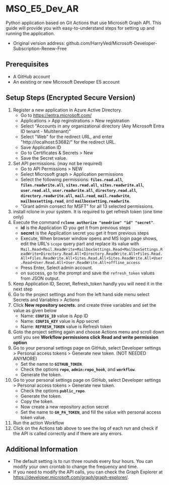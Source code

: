 # **MSO_E5_Dev_AR**

Python application based on Git Actions that use Microsoft Graph API. This guide will provide you with easy-to-understand steps for setting up and running the application.

* Original version address: github.com/HarryVed/Microsoft-Developer-Subscription-Renew-Free

## **Prerequisites**
- A GitHub account
- An existing or new Microsoft Developer E5 account

## **Setup Steps (Encrypted Secure Version)**

1. Register a new application in Azure Active Directory.
    - Go to https://entra.microsoft.com/
    - Applications > App reginstrations > New registration
    - Select "Accounts in any organizational directory (Any Microsoft Entra ID tenant - Multitenant)"
    - Select "Web" for the redirect URL, and enter "http://localhost:53682/" for the redirect URL.
    - Save Application ID
    - Go to Certificates & Secrets > New 
    - Save the Secret value.
3. Set API permissions. (may not be required)
    - Go to API Permissions > NEW
    - Select Microsoft graph > Application permissions
    - Select the following permissions: **`files.read.all`**, **`files.readwrite.all`**, **`sites.read.all`**, **`sites.readwrite.all`**, **`user.read.all`**, **`user.readwrite.all`**, **`directory.read.all`**, **`directory.readwrite.all`**, **`mail.read`**, **`mail.readwrite`**, **`mailboxsetting.read`**, and **`mailboxsetting.readwrite`**.
    - "Grant admin consect for MSFT" for all 13 selected permissions.
4. install rclone in your system. It is required to get refresh token (one time only)
5. Execute the command **`rclone authorize "onedrive" "id" "secret"`**.
    - **id** is the Application ID you get it from previous steps
    - **secret** is the Application secret you get it from previous steps
    - Execute, When browser window opens and MS login page shows, edit the URL's `scope` query part and replace its value with  `Mail.Read+Mail.ReadWrite+MailboxSettings.Read+MailboxSettings.ReadWrite+Directory.Read.All+Directory.ReadWrite.All+Files.Read.All+Files.ReadWrite.All+Sites.Read.All+Sites.ReadWrite.All+User.Read+User.Read.All+User.ReadWrite.All+offline_access`
    - Press Enter, Select admin account.
    - on success, go to the prompt and save the `refresh_token` values from JSON output.
7. Keep Application ID, Secret, Refresh_token handly you will need it in the next step
8. Go to the project settings and from the left hand side menu select Secrets and Variables > Actions
9. Click **New repository secrets.** and create three variables and set the value as given below
    - Name: **`CONFIG_ID`** value is App ID
    - Name: **`CONFIG_KEY`** value is App secret
    - Name: **`REFRESH_TOKEN`** value is Refresh token
10. Goto the project setting again and choose Actions menu and scroll down until you see **Workflow permissions click Read and write permission option**
11. Go to your personal settings page on GitHub, select Developer settings > Personal access tokens > Generate new token. (NOT NEEDED ANYMORE)
    - Set the name to **`GITHUB_TOKEN`**.
    - Check the options **`repo`**, **`admin:repo_hook`**, and **`workflow`**.
    - Generate the token.
11. Go to your personal settings page on GitHub, select Developer settings > Personal access tokens > Generate new token.
    - Check the options **`public_repo`**.
    - Generate the token.
    - Copy the token.
    - Now create a new repository action secret
    - Set the name to **`GH_PA_TOKEN`**, and fill the value with personal access token value.
13. Run the action Workflow
14. Click on the Actions tab above to see the log of each run and check if the API is called correctly and if there are any errors.

## **Additional Information**

- The default setting is to run three rounds every four hours. You can modify your own crontab to change the frequency and time.
- If you need to modify the API calls, you can check the Graph Explorer at https://developer.microsoft.com/graph/graph-explorer/.
